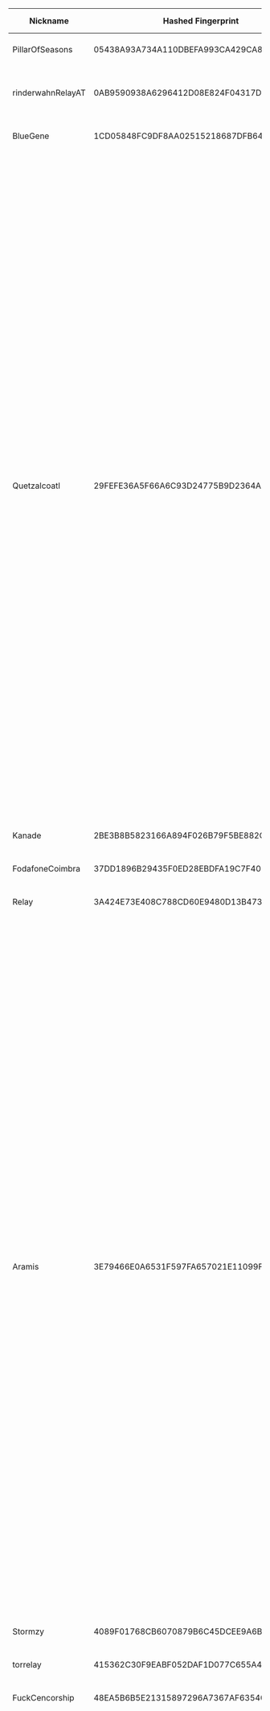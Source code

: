 | Nickname |  Hashed Fingerprint	| Or Addresses | Contact | Running | Flags | Last Seen | First Seen | Last Restarted | Advertised Bandwidth | Platform | Version | Version Status | Recommended Version | Verified hostnames | Exit policy |
|---|---|---|---|---|---|---|---|---|---|---|---|---|---|---|---|
|PillarOfSeasons | 05438A93A734A110DBEFA993CA429CA8AFD952D0 | ["95.81.20.78:9050"] | N/A | true | Running, V2Dir, Valid | 2025-09-25 18:00:00 | 2025-09-25 14:00:00 | 2025-09-25 13:44:22 | 0 | Tor 0.4.8.18 on Linux | 0.4.8.18 | recommended | true | ["95.81.20.78.dynamic-pppoe.dt.ipv4.wtnet.de"] | ["reject *:*"]|
|rinderwahnRelayAT | 0AB9590938A6296412D08E824F04317D388F7A18 | ["37.252.187.14:443","[2a00:63c1:c:14::2]:443"] | torrelaysaregreat@gmail.com xmr:84czj1u2Q4dJ7bzf41TyDFS1i1GPKX5DQGgqZFg85LFge7LLUpCvEMyfjDfAnsZv291gtyMqUsTmxZojB7cRVckyUuih9ar | true | Running, V2Dir, Valid | 2025-09-25 18:00:00 | 2025-09-25 15:00:00 | 2025-09-25 14:21:05 | 0 | Tor 0.4.9.3-alpha-dev on Linux | 0.4.9.3-alpha-dev | experimental | false | ["ipaxAT.tor-relay.de"] | ["reject *:*"]|
|BlueGene | 1CD05848FC9DF8AA02515218687DFB64D9AB5BE5 | ["93.160.17.86:9025"] | N/A | true | Running, V2Dir, Valid | 2025-09-25 18:00:00 | 2025-09-25 17:00:00 | 2025-09-25 15:50:53 | 0 | Tor 0.4.8.16 on Linux | 0.4.8.16 | recommended | true | N/A | ["reject *:*"]|
|Quetzalcoatl | 29FEFE36A5F66A6C93D24775B9D2364A3831B597 | ["104.244.74.51:9000","[2605:6400:30:f9dd:ecef:a3db:545c:76ee]:9000"] | email:Quetzalcoatl_relays[]proton.me url:https://quetzalcoatl-relays.org proof:uri-rsa hoster:rdp.sh donationurl:https://quetzalcoatl-relays.org/#support-us btc:bc1qc5f3fvr5ftnj70gaj2q68dhg0mne0s85c7ql43 eth:0x53Ad3Ce5004A6710ee425f365F6b469CDBDB5f06 xmr:45TefH4UZFDZAkxLM6ktBhHfZ9r8cFG8T5F7fiCziV1fS21KKsbkBQmZNk5VSbPD991MAXLsH2f9nSMpsiHsDoZA6PYgHUn ciissversion:2 | true | Exit, Running, V2Dir, Valid | 2025-09-25 18:00:00 | 2025-09-25 18:00:00 | 2025-09-25 17:44:22 | 0 | Tor 0.4.8.18 on Linux | 0.4.8.18 | recommended | true | N/A | ["reject 0.0.0.0/8:*","reject 169.254.0.0/16:*","reject 127.0.0.0/8:*","reject 192.168.0.0/16:*","reject 10.0.0.0/8:*","reject 172.16.0.0/12:*","reject 104.244.74.51:*","accept *:20-21","accept *:43","accept *:53","accept *:79-81","accept *:194","accept *:220","accept *:389","accept *:443","accept *:531","accept *:543-544","accept *:554","accept *:563","accept *:636","accept *:706","accept *:853","accept *:873","accept *:902-904","accept *:981","accept *:989-995","accept *:1194","accept *:1220","accept *:1293","accept *:1500","accept *:1533","accept *:1677","accept *:1723","accept *:1755","accept *:1863","accept *:2082","accept *:2083","accept *:2086-2087","accept *:2095-2096","accept *:2102-2104","accept *:3128","accept *:3690","accept *:4321","accept *:4643","accept *:5050","accept *:5190","accept *:5222-5223","accept *:5228","accept *:5900","accept *:6679","accept *:8000","accept *:8008","accept *:8074","accept *:8080","accept *:8082","accept *:8087-8088","accept *:8332-8333","accept *:8443","accept *:8888","accept *:9418","accept *:9999","accept *:10000","accept *:11371","accept *:19294","accept *:19638","accept *:50002","accept *:64738","reject *:*"]|
|Kanade | 2BE3B8B5823166A894F026B79F5BE882C29FE5FA | ["85.202.203.1:9001","[2a10:2f00:167::1]:9001"] | romuald.richard@outlook.com | true | Running, V2Dir, Valid | 2025-09-25 18:00:00 | 2025-09-25 18:00:00 | 2025-09-25 17:33:22 | 0 | Tor 0.4.8.18 on Linux | 0.4.8.18 | recommended | true | N/A | ["reject *:*"]|
|FodafoneCoimbra | 37DD1896B29435F0ED28EBDFA19C7F40B657587F | ["161.230.71.100:9001","[2001:818:ea2c:e00:be24:11ff:fe44:3487]:9001"] | userurility@protonmail.com | true | Running, V2Dir, Valid | 2025-09-25 18:00:00 | 2025-09-25 18:00:00 | 2025-09-25 17:25:54 | 0 | Tor 0.4.8.18 on Linux | 0.4.8.18 | recommended | true | N/A | ["reject *:*"]|
|Relay | 3A424E73E408C788CD60E9480D13B473456E3170 | ["45.76.58.151:9001","[2001:19f0:6402:776:5400:5ff:fea6:edb9]:9001"] | N/A | true | Running, V2Dir, Valid | 2025-09-25 18:00:00 | 2025-09-25 03:00:00 | 2025-09-25 02:28:34 | 0 | Tor 0.4.8.18 on Linux | 0.4.8.18 | recommended | true | N/A | ["reject *:*"]|
|Aramis | 3E79466E0A6531F597FA657021E11099F000D736 | ["45.80.158.53:9200","[2a12:a800:2:1:45:80:158:53]:9200"] | email:torix[]protonmail.com url:https://torix-relays.org proof:uri-rsa hoster:RDP ciissversion:2 | false | Exit, Running, V2Dir, Valid | 2025-09-25 14:00:00 | 2025-09-25 04:00:00 | 2025-09-25 03:01:49 | 0 | Tor 0.4.8.18 on Linux | 0.4.8.18 | recommended | true | N/A | ["reject 0.0.0.0/8:*","reject 169.254.0.0/16:*","reject 127.0.0.0/8:*","reject 192.168.0.0/16:*","reject 10.0.0.0/8:*","reject 172.16.0.0/12:*","reject 45.80.158.53:*","accept *:43","accept *:53","accept *:79-81","accept *:194","accept *:220","accept *:389","accept *:443","accept *:465","accept *:531","accept *:543-544","accept *:554","accept *:563","accept *:587","accept *:636","accept *:706","accept *:853","accept *:873","accept *:902-904","accept *:981","accept *:989-995","accept *:1194","accept *:1220","accept *:1293","accept *:1500","accept *:1533","accept *:1677","accept *:1723","accept *:1755","accept *:1863","accept *:2082","accept *:2083","accept *:2086-2087","accept *:2095-2096","accept *:2102-2104","accept *:3128","accept *:3690","accept *:4321","accept *:4643","accept *:5050","accept *:5190","accept *:5222-5223","accept *:5228","accept *:5900","accept *:6660-6669","accept *:6679","accept *:6697","accept *:8000","accept *:8008","accept *:8074","accept *:8080","accept *:8082","accept *:8087-8088","accept *:8332-8333","accept *:8443","accept *:8888","accept *:9418","accept *:9999","accept *:10000","accept *:11371","accept *:19294","accept *:19638","accept *:50002","accept *:64738","reject *:*"]|
|Stormzy | 4089F01768CB6070879B6C45DCEE9A6B27095AA8 | ["15.204.65.129:4443","[2604:2dc0:200:2381::]:4443"] | Stormzy4Storm@protonmail.ch | true | Running, V2Dir, Valid | 2025-09-25 18:00:00 | 2025-09-25 17:00:00 | 2025-09-25 15:58:08 | 0 | Tor 0.4.8.16 on Linux | 0.4.8.16 | recommended | true | ["ns1022591.ip-15-204-65.us"] | ["reject *:*"]|
|torrelay | 415362C30F9EABF052DAF1D077C655A43D1CA57C | ["193.93.92.208:443"] | tortor127@wp.pl | true | Running, Valid | 2025-09-25 18:00:00 | 2025-09-25 14:00:00 | 2025-09-25 13:31:05 | 0 | Tor 0.4.8.18 on Linux | 0.4.8.18 | recommended | true | ["static-193-93-92-208.leon.com.pl"] | ["reject *:*"]|
|FuckCencorship | 48EA5B6B5E21315897296A7367AF63540FED3516 | ["37.251.29.109:443","[2a02:a456:bfe6:0:3e2c:4e1:e73c:c02c]:443"] | FuckCencorship-tor_bridge@protonmail.com | true | Running, V2Dir, Valid | 2025-09-25 18:00:00 | 2025-09-25 16:00:00 | 2025-09-25 14:59:57 | 79872 | Tor 0.4.8.18 on Linux | 0.4.8.18 | recommended | true | ["37-251-29-109.fixed.kpn.net"] | ["reject *:*"]|
|Aramis | 4FA5460A64B73496180201C5C8FB0A5F84D0FD04 | ["45.80.158.53:9000","[2a12:a800:2:1:45:80:158:53]:9000"] | email:torix[]protonmail.com url:https://torix-relays.org proof:uri-rsa hoster:RDP ciissversion:2 | false | Exit, Running, V2Dir, Valid | 2025-09-25 14:00:00 | 2025-09-25 04:00:00 | 2025-09-25 03:01:35 | 0 | Tor 0.4.8.18 on Linux | 0.4.8.18 | recommended | true | N/A | ["reject 0.0.0.0/8:*","reject 169.254.0.0/16:*","reject 127.0.0.0/8:*","reject 192.168.0.0/16:*","reject 10.0.0.0/8:*","reject 172.16.0.0/12:*","reject 45.80.158.53:*","accept *:43","accept *:53","accept *:79-81","accept *:194","accept *:220","accept *:389","accept *:443","accept *:465","accept *:531","accept *:543-544","accept *:554","accept *:563","accept *:587","accept *:636","accept *:706","accept *:853","accept *:873","accept *:902-904","accept *:981","accept *:989-995","accept *:1194","accept *:1220","accept *:1293","accept *:1500","accept *:1533","accept *:1677","accept *:1723","accept *:1755","accept *:1863","accept *:2082","accept *:2083","accept *:2086-2087","accept *:2095-2096","accept *:2102-2104","accept *:3128","accept *:3690","accept *:4321","accept *:4643","accept *:5050","accept *:5190","accept *:5222-5223","accept *:5228","accept *:5900","accept *:6660-6669","accept *:6679","accept *:6697","accept *:8000","accept *:8008","accept *:8074","accept *:8080","accept *:8082","accept *:8087-8088","accept *:8332-8333","accept *:8443","accept *:8888","accept *:9418","accept *:9999","accept *:10000","accept *:11371","accept *:19294","accept *:19638","accept *:50002","accept *:64738","reject *:*"]|
|gaypaws | 533BA2C0CD61A9AB3D4324C535A4C73ADBEB7B45 | ["92.116.50.240:443"] | contact@aki-dev.com | true | Running, Valid | 2025-09-25 18:00:00 | 2025-09-25 16:00:00 | 2025-09-25 14:56:07 | 0 | Tor 0.4.8.18 on Linux | 0.4.8.18 | recommended | true | ["i5C7432F0.versanet.de"] | ["reject *:*"]|
|torwysi727 | 59763D0695F21B411ED84EE4BE1E42B340525CD4 | ["136.34.50.197:4443"] | t72737e@gmail.com | true | Running, V2Dir, Valid | 2025-09-25 18:00:00 | 2025-09-25 14:00:00 | 2025-09-25 13:13:38 | 0 | Tor 0.4.8.18 on Linux | 0.4.8.18 | recommended | true | N/A | ["reject *:*"]|
|Unnamed | 6309992A2A9CFAEB79B8C8B00147C435B3AEB3BA | ["217.30.69.178:9049"] | N/A | true | Running, V2Dir, Valid | 2025-09-25 18:00:00 | 2025-09-25 17:00:00 | 2025-09-25 15:48:06 | 102400 | Tor 0.4.8.10 on Linux | 0.4.8.10 | recommended | true | ["ip-217-030-069-178.aim-net.cz"] | ["reject *:*"]|
|rollingdropsing | 6BFCFA946F57756F9B198026509A737A374022EE | ["82.117.255.113:443"] | rollingdropsing@gmail.com | true | Exit, Running, V2Dir, Valid | 2025-09-25 18:00:00 | 2025-09-25 15:00:00 | 2025-09-25 14:37:52 | 0 | Tor 0.4.8.18 on Linux | 0.4.8.18 | recommended | true | N/A | ["reject 0.0.0.0/8:*","reject 169.254.0.0/16:*","reject 127.0.0.0/8:*","reject 192.168.0.0/16:*","reject 10.0.0.0/8:*","reject 172.16.0.0/12:*","reject 82.117.255.113:*","accept *:20-21","accept *:22","accept *:23","accept *:43","accept *:53","accept *:79","accept *:80-81","accept *:88","accept *:110","accept *:143","accept *:194","accept *:220","accept *:389","accept *:443","accept *:464","accept *:465","accept *:531","accept *:543-544","accept *:554","accept *:563","accept *:587","accept *:636","accept *:706","accept *:749","accept *:853","accept *:873","accept *:902-904","accept *:981","accept *:989-990","accept *:991","accept *:992","accept *:993","accept *:994","accept *:995","accept *:1194","accept *:1220","accept *:1293","accept *:1500","accept *:1533","accept *:1677","accept *:1723","accept *:1755","accept *:1863","accept *:2082","accept *:2083","accept *:2086-2087","accept *:2095-2096","accept *:2102-2104","accept *:3128","accept *:3389","accept *:3690","accept *:4321","accept *:4643","accept *:5050","accept *:5190","accept *:5222-5223","accept *:5228","accept *:5900","accept *:6660-6669","accept *:6679","accept *:6697","accept *:8000","accept *:8008","accept *:8074","accept *:8080","accept *:8082","accept *:8087-8088","accept *:8232-8233","accept *:8332-8333","accept *:8443","accept *:8888","accept *:9418","accept *:9999","accept *:10000","accept *:11371","accept *:19294","accept *:19638","accept *:50002","accept *:64738","reject *:*"]|
|WiBelieveICanFi | 7061CEC742CBB5544690F51F382FE6AC355279FA | ["172.236.227.43:9001","[2a01:7e03::2000:18ff:fedd:b910]:9001"] | Jacob Todd <jacobtawd AT g mail DOT com> | true | Running, Valid | 2025-09-25 18:00:00 | 2025-09-25 04:00:00 | 2025-09-25 03:53:29 | 0 | Tor 0.4.8.10 on Linux | 0.4.8.10 | recommended | true | ["172-236-227-43.ip.linodeusercontent.com"] | ["reject *:*"]|
|0x0DAY | 73AD95BBD674C54E640DE2C68CB8CE5FD84911FD | ["89.223.91.58:443","[2a03:90c0:d2::1d9]:443"] | N/A | true | Running, V2Dir, Valid | 2025-09-25 18:00:00 | 2025-09-25 06:00:00 | 2025-09-25 05:20:40 | 0 | Tor 0.4.8.18 on Linux | 0.4.8.18 | recommended | true | N/A | ["reject *:*"]|
|tropicalmilf | 76793BCF18AD91A2AFA1E7F214DF2499F2186527 | ["84.105.101.83:9001"] | tropicalmilf@gmail.com | true | Running, V2Dir, Valid | 2025-09-25 18:00:00 | 2025-09-25 14:00:00 | 2025-09-25 13:08:37 | 0 | Tor 0.4.8.18 on Linux | 0.4.8.18 | recommended | true | ["84-105-101-83.cable.dynamic.v4.ziggo.nl"] | ["reject *:*"]|
|Aramis | 7FDE52F6DB2279B1563DB52D20BA428D37B6DFAA | ["45.80.158.53:9100","[2a12:a800:2:1:45:80:158:53]:9100"] | email:torix[]protonmail.com url:https://torix-relays.org proof:uri-rsa hoster:RDP ciissversion:2 | false | Exit, Running, V2Dir, Valid | 2025-09-25 14:00:00 | 2025-09-25 04:00:00 | 2025-09-25 03:01:43 | 0 | Tor 0.4.8.18 on Linux | 0.4.8.18 | recommended | true | N/A | ["reject 0.0.0.0/8:*","reject 169.254.0.0/16:*","reject 127.0.0.0/8:*","reject 192.168.0.0/16:*","reject 10.0.0.0/8:*","reject 172.16.0.0/12:*","reject 45.80.158.53:*","accept *:43","accept *:53","accept *:79-81","accept *:194","accept *:220","accept *:389","accept *:443","accept *:465","accept *:531","accept *:543-544","accept *:554","accept *:563","accept *:587","accept *:636","accept *:706","accept *:853","accept *:873","accept *:902-904","accept *:981","accept *:989-995","accept *:1194","accept *:1220","accept *:1293","accept *:1500","accept *:1533","accept *:1677","accept *:1723","accept *:1755","accept *:1863","accept *:2082","accept *:2083","accept *:2086-2087","accept *:2095-2096","accept *:2102-2104","accept *:3128","accept *:3690","accept *:4321","accept *:4643","accept *:5050","accept *:5190","accept *:5222-5223","accept *:5228","accept *:5900","accept *:6660-6669","accept *:6679","accept *:6697","accept *:8000","accept *:8008","accept *:8074","accept *:8080","accept *:8082","accept *:8087-8088","accept *:8332-8333","accept *:8443","accept *:8888","accept *:9418","accept *:9999","accept *:10000","accept *:11371","accept *:19294","accept *:19638","accept *:50002","accept *:64738","reject *:*"]|
|Quetzalcoatl | 8427937D5A39E15699C850F26FED3CD59C379C48 | ["104.244.74.51:9100","[2605:6400:30:f9dd:ecef:a3db:545c:76ee]:9100"] | email:Quetzalcoatl_relays[]proton.me url:https://quetzalcoatl-relays.org proof:uri-rsa hoster:rdp.sh donationurl:https://quetzalcoatl-relays.org/#support-us btc:bc1qc5f3fvr5ftnj70gaj2q68dhg0mne0s85c7ql43 eth:0x53Ad3Ce5004A6710ee425f365F6b469CDBDB5f06 xmr:45TefH4UZFDZAkxLM6ktBhHfZ9r8cFG8T5F7fiCziV1fS21KKsbkBQmZNk5VSbPD991MAXLsH2f9nSMpsiHsDoZA6PYgHUn ciissversion:2 | true | Exit, Running, V2Dir, Valid | 2025-09-25 18:00:00 | 2025-09-25 18:00:00 | 2025-09-25 17:43:42 | 0 | Tor 0.4.8.18 on Linux | 0.4.8.18 | recommended | true | N/A | ["reject 0.0.0.0/8:*","reject 169.254.0.0/16:*","reject 127.0.0.0/8:*","reject 192.168.0.0/16:*","reject 10.0.0.0/8:*","reject 172.16.0.0/12:*","reject 104.244.74.51:*","accept *:20-21","accept *:43","accept *:53","accept *:79-81","accept *:194","accept *:220","accept *:389","accept *:443","accept *:531","accept *:543-544","accept *:554","accept *:563","accept *:636","accept *:706","accept *:853","accept *:873","accept *:902-904","accept *:981","accept *:989-995","accept *:1194","accept *:1220","accept *:1293","accept *:1500","accept *:1533","accept *:1677","accept *:1723","accept *:1755","accept *:1863","accept *:2082","accept *:2083","accept *:2086-2087","accept *:2095-2096","accept *:2102-2104","accept *:3128","accept *:3690","accept *:4321","accept *:4643","accept *:5050","accept *:5190","accept *:5222-5223","accept *:5228","accept *:5900","accept *:6679","accept *:8000","accept *:8008","accept *:8074","accept *:8080","accept *:8082","accept *:8087-8088","accept *:8332-8333","accept *:8443","accept *:8888","accept *:9418","accept *:9999","accept *:10000","accept *:11371","accept *:19294","accept *:19638","accept *:50002","accept *:64738","reject *:*"]|
|pepe | 864BEE59DAA7C71CBC318D18F6D87B08640F3D9A | ["81.184.57.122:9001"] | John Doe | false | Exit, Running, V2Dir, Valid | 2025-09-25 13:00:00 | 2025-09-25 13:00:00 | 2025-09-25 12:31:49 | 156672 | Tor 0.4.8.16 on Linux | 0.4.8.16 | recommended | true | ["81.184.57.122.dyn.user.ono.com"] | ["reject 0.0.0.0/8:*","reject 169.254.0.0/16:*","reject 127.0.0.0/8:*","reject 192.168.0.0/16:*","reject 10.0.0.0/8:*","reject 172.16.0.0/12:*","reject 81.184.57.122:*","accept *:*"]|
|Aramis | 8A35B620C9226FE58F96C91D2821BB88A8D14875 | ["45.80.158.53:9600","[2a12:a800:2:1:45:80:158:53]:9600"] | email:torix[]protonmail.com url:https://torix-relays.org proof:uri-rsa hoster:RDP ciissversion:2 | false | Exit, Running, V2Dir, Valid | 2025-09-25 14:00:00 | 2025-09-25 04:00:00 | 2025-09-25 03:02:41 | 0 | Tor 0.4.8.18 on Linux | 0.4.8.18 | recommended | true | N/A | ["reject 0.0.0.0/8:*","reject 169.254.0.0/16:*","reject 127.0.0.0/8:*","reject 192.168.0.0/16:*","reject 10.0.0.0/8:*","reject 172.16.0.0/12:*","reject 45.80.158.53:*","accept *:43","accept *:53","accept *:79-81","accept *:194","accept *:220","accept *:389","accept *:443","accept *:465","accept *:531","accept *:543-544","accept *:554","accept *:563","accept *:587","accept *:636","accept *:706","accept *:853","accept *:873","accept *:902-904","accept *:981","accept *:989-995","accept *:1194","accept *:1220","accept *:1293","accept *:1500","accept *:1533","accept *:1677","accept *:1723","accept *:1755","accept *:1863","accept *:2082","accept *:2083","accept *:2086-2087","accept *:2095-2096","accept *:2102-2104","accept *:3128","accept *:3690","accept *:4321","accept *:4643","accept *:5050","accept *:5190","accept *:5222-5223","accept *:5228","accept *:5900","accept *:6660-6669","accept *:6679","accept *:6697","accept *:8000","accept *:8008","accept *:8074","accept *:8080","accept *:8082","accept *:8087-8088","accept *:8332-8333","accept *:8443","accept *:8888","accept *:9418","accept *:9999","accept *:10000","accept *:11371","accept *:19294","accept *:19638","accept *:50002","accept *:64738","reject *:*"]|
|Axtolol | 8C02EF588EBF2914291ED1E877844C92C527FEF2 | ["66.78.40.164:9001","[2a0f:85c1:356:51a5::1]:9001"] | d3dabd59261fb107516c07b78c189a67a585026f Axel Lotl <axt@cyberfear.com> | false | Running, V2Dir, Valid | 2025-09-25 09:00:00 | 2025-09-25 08:00:00 | 2025-09-25 16:46:21 | 0 | Tor 0.4.8.18 on Linux | 0.4.8.18 | recommended | true | N/A | ["reject *:*"]|
|TorGearbox | 8DF561E132141282853CAA75170EA663D7043019 | ["88.202.150.61:9001"] | N/A | false | Running, V2Dir, Valid | 2025-09-25 17:00:00 | 2025-09-25 17:00:00 | 2025-09-25 16:07:58 | 0 | Tor 0.4.8.18 on Linux | 0.4.8.18 | recommended | true | N/A | ["reject *:*"]|
|Aramis | 90DAF66365CDCC405A56E7786586F9F12CC04D21 | ["45.80.158.53:9400","[2a12:a800:2:1:45:80:158:53]:9400"] | email:torix[]protonmail.com url:https://torix-relays.org proof:uri-rsa hoster:RDP ciissversion:2 | false | Exit, Running, V2Dir, Valid | 2025-09-25 14:00:00 | 2025-09-25 04:00:00 | 2025-09-25 03:02:17 | 0 | Tor 0.4.8.18 on Linux | 0.4.8.18 | recommended | true | N/A | ["reject 0.0.0.0/8:*","reject 169.254.0.0/16:*","reject 127.0.0.0/8:*","reject 192.168.0.0/16:*","reject 10.0.0.0/8:*","reject 172.16.0.0/12:*","reject 45.80.158.53:*","accept *:43","accept *:53","accept *:79-81","accept *:194","accept *:220","accept *:389","accept *:443","accept *:465","accept *:531","accept *:543-544","accept *:554","accept *:563","accept *:587","accept *:636","accept *:706","accept *:853","accept *:873","accept *:902-904","accept *:981","accept *:989-995","accept *:1194","accept *:1220","accept *:1293","accept *:1500","accept *:1533","accept *:1677","accept *:1723","accept *:1755","accept *:1863","accept *:2082","accept *:2083","accept *:2086-2087","accept *:2095-2096","accept *:2102-2104","accept *:3128","accept *:3690","accept *:4321","accept *:4643","accept *:5050","accept *:5190","accept *:5222-5223","accept *:5228","accept *:5900","accept *:6660-6669","accept *:6679","accept *:6697","accept *:8000","accept *:8008","accept *:8074","accept *:8080","accept *:8082","accept *:8087-8088","accept *:8332-8333","accept *:8443","accept *:8888","accept *:9418","accept *:9999","accept *:10000","accept *:11371","accept *:19294","accept *:19638","accept *:50002","accept *:64738","reject *:*"]|
|Relay | 9555C8BE7A0FD83177ACD9BFC5BF9E13816D94E1 | ["45.76.58.151:9001","[2001:19f0:6402:776:5400:5ff:fea6:edb9]:9001"] | N/A | false | Running, V2Dir, Valid | 2025-09-25 02:00:00 | 2025-09-25 02:00:00 | 2025-09-25 01:44:07 | 0 | Tor 0.4.8.18 on Linux | 0.4.8.18 | recommended | true | N/A | ["reject *:*"]|
|shadowl1nk004 | A63670FA5DEF61F2EBF774A288F57281278DC034 | ["31.42.177.168:443","[2a11:6100:0:5822::]:443"] | email:tor[]shadowl1nk.com url:shadowl1nk.com proof:dns-rsa abuse:abuse[]shadowl1nk.com ciissversion:2 | true | Running, V2Dir, Valid | 2025-09-25 18:00:00 | 2025-09-25 14:00:00 | 2025-09-25 14:07:37 | 0 | Tor 0.4.8.18 on Linux | 0.4.8.18 | recommended | true | N/A | ["reject *:*"]|
|karnavalUvyrai | AAE9A47CA3F26C29AB21D269A12CE8993261FD0F | ["56.125.13.133:9001"] | your@f-mail | false | Running, V2Dir, Valid | 2025-09-25 10:00:00 | 2025-09-25 09:00:00 | 2025-09-25 08:19:00 | 0 | Tor 0.4.8.16 on Linux | 0.4.8.16 | recommended | true | ["ec2-56-125-13-133.sa-east-1.compute.amazonaws.com"] | ["reject *:*"]|
|Death | AB8603D61DFCDC72A84998B847141E20B4D2DD1F | ["15.204.199.12:47474"] | nobody | true | Running, Valid | 2025-09-25 18:00:00 | 2025-09-25 13:00:00 | 2025-09-25 12:40:22 | 0 | Tor 0.4.8.16 on Linux | 0.4.8.16 | recommended | true | ["exitz.org"] | ["reject *:*"]|
|Aramis | B247714902FCAF8A7D8DCFCECA07263B522FEA5C | ["45.80.158.53:9700","[2a12:a800:2:1:45:80:158:53]:9700"] | email:torix[]protonmail.com url:https://torix-relays.org proof:uri-rsa hoster:RDP ciissversion:2 | false | Exit, Running, V2Dir, Valid | 2025-09-25 14:00:00 | 2025-09-25 04:00:00 | 2025-09-25 03:02:51 | 0 | Tor 0.4.8.18 on Linux | 0.4.8.18 | recommended | true | N/A | ["reject 0.0.0.0/8:*","reject 169.254.0.0/16:*","reject 127.0.0.0/8:*","reject 192.168.0.0/16:*","reject 10.0.0.0/8:*","reject 172.16.0.0/12:*","reject 45.80.158.53:*","accept *:43","accept *:53","accept *:79-81","accept *:194","accept *:220","accept *:389","accept *:443","accept *:465","accept *:531","accept *:543-544","accept *:554","accept *:563","accept *:587","accept *:636","accept *:706","accept *:853","accept *:873","accept *:902-904","accept *:981","accept *:989-995","accept *:1194","accept *:1220","accept *:1293","accept *:1500","accept *:1533","accept *:1677","accept *:1723","accept *:1755","accept *:1863","accept *:2082","accept *:2083","accept *:2086-2087","accept *:2095-2096","accept *:2102-2104","accept *:3128","accept *:3690","accept *:4321","accept *:4643","accept *:5050","accept *:5190","accept *:5222-5223","accept *:5228","accept *:5900","accept *:6660-6669","accept *:6679","accept *:6697","accept *:8000","accept *:8008","accept *:8074","accept *:8080","accept *:8082","accept *:8087-8088","accept *:8332-8333","accept *:8443","accept *:8888","accept *:9418","accept *:9999","accept *:10000","accept *:11371","accept *:19294","accept *:19638","accept *:50002","accept *:64738","reject *:*"]|
|frankfury | C23E143FFFF33E0AC7B33997F3506C7B427116D9 | ["135.125.239.51:9001","[2001:41d0:701:1100::968d]:9001"] | N/A | true | Exit, Running, V2Dir, Valid | 2025-09-25 18:00:00 | 2025-09-25 10:00:00 | 2025-09-25 09:44:27 | 0 | Tor 0.4.8.18 on Linux | 0.4.8.18 | recommended | true | ["vps-59b8a43b.vps.ovh.net"] | ["reject 0.0.0.0/8:*","reject 169.254.0.0/16:*","reject 127.0.0.0/8:*","reject 192.168.0.0/16:*","reject 10.0.0.0/8:*","reject 172.16.0.0/12:*","reject 135.125.239.51:*","reject *:25","reject *:119","reject *:135-139","reject *:445","reject *:563","reject *:1214","reject *:4661-4666","reject *:6346-6429","reject *:6699","reject *:6881-6999","reject *:8080","reject *:8888","accept *:*"]|
|faraday | C78B40BB6A36A42E9871EB82F65A3ADB66D5E7C5 | ["68.72.10.239:9001"] | N/A | true | Exit, Running, V2Dir, Valid | 2025-09-25 18:00:00 | 2025-09-25 02:00:00 | 2025-09-24 23:35:08 | 0 | Tor 0.4.8.18 on Linux | 0.4.8.18 | recommended | true | ["68-72-10-239.lightspeed.tukrga.sbcglobal.net"] | ["reject 0.0.0.0/8:*","reject 169.254.0.0/16:*","reject 127.0.0.0/8:*","reject 192.168.0.0/16:*","reject 10.0.0.0/8:*","reject 172.16.0.0/12:*","reject 68.72.10.239:*","reject *:25","reject *:119","reject *:135-139","reject *:445","reject *:563","reject *:1214","reject *:4661-4666","reject *:6346-6429","reject *:6699","reject *:6881-6999","accept *:*"]|
|Aramis | DE277A1A4B39FB911C901B47F3A410B387F7454A | ["45.80.158.53:9500","[2a12:a800:2:1:45:80:158:53]:9500"] | email:torix[]protonmail.com url:https://torix-relays.org proof:uri-rsa hoster:RDP ciissversion:2 | false | Exit, Running, V2Dir, Valid | 2025-09-25 14:00:00 | 2025-09-25 04:00:00 | 2025-09-25 03:02:28 | 0 | Tor 0.4.8.18 on Linux | 0.4.8.18 | recommended | true | N/A | ["reject 0.0.0.0/8:*","reject 169.254.0.0/16:*","reject 127.0.0.0/8:*","reject 192.168.0.0/16:*","reject 10.0.0.0/8:*","reject 172.16.0.0/12:*","reject 45.80.158.53:*","accept *:43","accept *:53","accept *:79-81","accept *:194","accept *:220","accept *:389","accept *:443","accept *:465","accept *:531","accept *:543-544","accept *:554","accept *:563","accept *:587","accept *:636","accept *:706","accept *:853","accept *:873","accept *:902-904","accept *:981","accept *:989-995","accept *:1194","accept *:1220","accept *:1293","accept *:1500","accept *:1533","accept *:1677","accept *:1723","accept *:1755","accept *:1863","accept *:2082","accept *:2083","accept *:2086-2087","accept *:2095-2096","accept *:2102-2104","accept *:3128","accept *:3690","accept *:4321","accept *:4643","accept *:5050","accept *:5190","accept *:5222-5223","accept *:5228","accept *:5900","accept *:6660-6669","accept *:6679","accept *:6697","accept *:8000","accept *:8008","accept *:8074","accept *:8080","accept *:8082","accept *:8087-8088","accept *:8332-8333","accept *:8443","accept *:8888","accept *:9418","accept *:9999","accept *:10000","accept *:11371","accept *:19294","accept *:19638","accept *:50002","accept *:64738","reject *:*"]|
|shadowl1nk003 | F6EE9D74BCCF922F6D5B682EECA1AF155F7C22DA | ["91.234.199.152:443","[2a11:6100:0:5923::]:443"] | email:tor[]shadowl1nk.com url:shadowl1nk.com proof:dns-rsa abuse:abuse[]shadowl1nk.com ciissversion:2 | true | Running, V2Dir, Valid | 2025-09-25 18:00:00 | 2025-09-25 15:00:00 | 2025-09-25 14:08:06 | 0 | Tor 0.4.8.18 on Linux | 0.4.8.18 | recommended | true | ["tor-exit-03.shadowl1nk.com"] | ["reject *:*"]|
|Aramis | F8229583F702057759FD940DF2FBD5A5EDEE8538 | ["45.80.158.53:9300","[2a12:a800:2:1:45:80:158:53]:9300"] | email:torix[]protonmail.com url:https://torix-relays.org proof:uri-rsa hoster:RDP ciissversion:2 | false | Exit, Running, V2Dir, Valid | 2025-09-25 14:00:00 | 2025-09-25 04:00:00 | 2025-09-25 03:02:02 | 0 | Tor 0.4.8.18 on Linux | 0.4.8.18 | recommended | true | N/A | ["reject 0.0.0.0/8:*","reject 169.254.0.0/16:*","reject 127.0.0.0/8:*","reject 192.168.0.0/16:*","reject 10.0.0.0/8:*","reject 172.16.0.0/12:*","reject 45.80.158.53:*","accept *:43","accept *:53","accept *:79-81","accept *:194","accept *:220","accept *:389","accept *:443","accept *:465","accept *:531","accept *:543-544","accept *:554","accept *:563","accept *:587","accept *:636","accept *:706","accept *:853","accept *:873","accept *:902-904","accept *:981","accept *:989-995","accept *:1194","accept *:1220","accept *:1293","accept *:1500","accept *:1533","accept *:1677","accept *:1723","accept *:1755","accept *:1863","accept *:2082","accept *:2083","accept *:2086-2087","accept *:2095-2096","accept *:2102-2104","accept *:3128","accept *:3690","accept *:4321","accept *:4643","accept *:5050","accept *:5190","accept *:5222-5223","accept *:5228","accept *:5900","accept *:6660-6669","accept *:6679","accept *:6697","accept *:8000","accept *:8008","accept *:8074","accept *:8080","accept *:8082","accept *:8087-8088","accept *:8332-8333","accept *:8443","accept *:8888","accept *:9418","accept *:9999","accept *:10000","accept *:11371","accept *:19294","accept *:19638","accept *:50002","accept *:64738","reject *:*"]|
